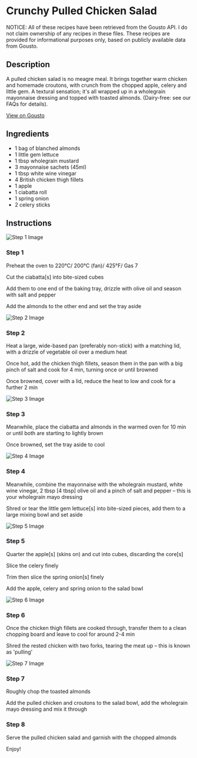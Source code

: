 # Crunchy Pulled Chicken Salad

NOTICE: All of these recipes have been retrieved from the Gousto API. I do not claim ownership of any recipes in these files. These recipes are provided for informational purposes only, based on publicly available data from Gousto.

## Description

A pulled chicken salad is no meagre meal. It brings together warm chicken and homemade croutons, with crunch from the chopped apple, celery and little gem. A textural sensation; it's all wrapped up in a wholegrain mayonnaise dressing and topped with toasted almonds. (Dairy-free: see our FAQs for details).

[View on Gousto](https://www.gousto.co.uk/recipes/cookbook/crunchy-pulled-chicken-salad)

## Ingredients

- 1 bag of blanched almonds
- 1 little gem lettuce
- 1 tbsp wholegrain mustard
- 3 mayonnaise sachets (45ml)
- 1 tbsp white wine vinegar 
- 4 British chicken thigh fillets
- 1 apple
- 1 ciabatta roll
- 1 spring onion
- 2 celery sticks

## Instructions

![Step 1 Image](https://production-media.gousto.co.uk/cms/recipe-step-image/392_step-1-x200.jpg)

### Step 1

Preheat the oven to 220&deg;C/ 200&deg;C (fan)/ 425&deg;F/ Gas 7


Cut the ciabatta<span class="text-danger">[s]</span>&nbsp;into bite-sized cubes


Add them to one end of the baking tray, drizzle with olive oil and season with salt and pepper


Add the almonds to the other end and set the tray aside

![Step 2 Image](https://production-media.gousto.co.uk/cms/recipe-step-image/392_step-2-x200.jpg)

### Step 2

Heat a large, wide-based pan (preferably non-stick) with a matching lid, with a drizzle of&nbsp;vegetable oil&nbsp;over a medium heat&nbsp;


Once hot, add the chicken thigh fillets, season them in the pan with a big pinch of salt&nbsp;and cook for 4 min, turning once or until browned


Once&nbsp;browned, cover with a lid, reduce the heat to low and cook for a further 2 min

![Step 3 Image](https://production-media.gousto.co.uk/cms/recipe-step-image/392_step-3-x200.jpg)

### Step 3

Meanwhile, place the ciabatta and almonds in the warmed oven for 10 min or until both are starting to lightly brown


Once browned, set the tray aside to cool

![Step 4 Image](https://production-media.gousto.co.uk/cms/recipe-step-image/392_step-4-x200.jpg)

### Step 4

Meanwhile, combine the mayonnaise with the wholegrain mustard, white wine vinegar, 2 tbsp <span class="text-danger">[4 tbsp]</span>&nbsp;olive oil and a pinch of salt and pepper&nbsp;&ndash;&nbsp;this is your wholegrain mayo dressing&nbsp;


Shred or tear the little gem lettuce<span class="text-danger">[s]</span> into bite-sized pieces,&nbsp;add them to a large mixing bowl and set aside&nbsp;

![Step 5 Image](https://production-media.gousto.co.uk/cms/recipe-step-image/392_step-5-x200.jpg)

### Step 5

Quarter the apple<span class="text-danger">[s]&nbsp;</span>(skins on)&nbsp;and cut into cubes, discarding the core<span class="text-danger">[s]</span>


Slice the celery finely&nbsp;


Trim then slice the spring onion<span class="text-danger">[s]</span>&nbsp;finely


Add the apple, celery and spring onion to the salad bowl&nbsp;

![Step 6 Image](https://production-media.gousto.co.uk/cms/recipe-step-image/392_step-6-x200.jpg)

### Step 6

Once the chicken thigh fillets are cooked through, transfer them to a clean chopping board and leave to cool for around 2-4 min&nbsp;


Shred&nbsp;the rested chicken with&nbsp;two forks, tearing the meat up &ndash; this is known as 'pulling'

![Step 7 Image](https://production-media.gousto.co.uk/cms/recipe-step-image/392_step-7-x200.jpg)

### Step 7

Roughly chop the toasted almonds


Add the pulled chicken and croutons to the salad bowl, add the wholegrain mayo dressing and mix it through

### Step 8

Serve the pulled chicken&nbsp;salad and garnish with the chopped almonds


Enjoy!

